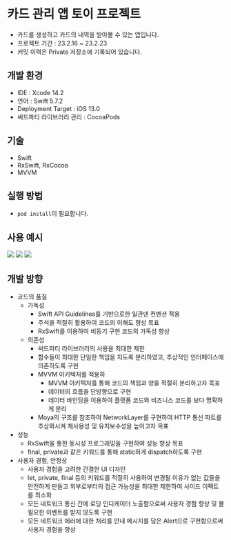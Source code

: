# 카드 관리 앱 토이 프로젝트
- 카드를 생성하고 카드의 내역을 받아볼 수 있는 앱입니다.
- 프로젝트 기간 : 23.2.16 ~ 23.2.23
- 커밋 이력은 Private 저장소에 기록되어 있습니다.

## 개발 환경
- IDE : Xcode 14.2
- 언어 : Swift 5.7.2
- Deployment Target : iOS 13.0
- 써드파티 라이브러리 관리 : CocoaPods

## 기술
- Swift
- RxSwift, RxCocoa
- MVVM


## 실행 방법
- ```pod install```이 필요합니다.

## 사용 예시
![](https://user-images.githubusercontent.com/60916423/231705354-abc3cbf0-9712-48c1-9c22-5aae8de8f2b2.gif)
![](https://user-images.githubusercontent.com/60916423/231705418-04e2de24-d724-40ba-9f24-c67da45c8524.gif)
![](https://user-images.githubusercontent.com/60916423/231705437-709a2d77-4fb4-4fce-9c39-0fc0116ba099.gif)

## 개발 방향
- 코드의 품질
    - 가독성
        - Swift API Guidelines를 기반으로한 일관덴 컨벤션 적용
        - 주석을 적절히 활용하여 코드의 이해도 향상 목표
        - RxSwift를 이용하여 비동기 구현 코드의 가독성 향상
    - 의존성
        - 써드파티 라이브러리의 사용을 최대한 제한
        - 함수들이 최대한 단일한 책임을 지도록 분리하였고, 추상적인 인터페이스에 의존하도록 구현
        - MVVM 아키텍처를 적용하
            - MVVM 아키텍처를 통해 코드의 책임과 양을 적절히 분리하고자 목표
            - 데이터의 흐름을 단방향으로 구현
            - 데이터 바인딩을 이용하여 플랫폼 코드와 비즈니스 코드를 보다 명확하게 분리
        - Moya의 구조를 참조하여 NetworkLayer를 구현하여 HTTP 통신 파트를 추상화시켜 재사용성 및 유지보수성을 높이고자 목표   
- 성능
    - RxSwift을 통한 동시성 프로그래밍을 구현하여 성능 향상 목표
    - final, private과 같은 키워드를 통해 static하게 dispatch하도록 구현
- 사용자 경험, 안정성
    - 사용자 경험을 고려한 간결한 UI 디자인
    - let, private, final 등의 키워드를 적절히 사용하여 변경될 이유가 없는 값들을 안전하게 만들고 외부로부터의 접근 가능성을 최대한 제한하여 사이드 이펙트를 최소화
    - 모든 네트워크 통신 간에 로딩 인디케이터 노출함으로써 사용자 경험 향상 및 불필요한 이벤트를 받지 않도록 구현
    - 모든 네트워크 에러에 대한 처리를 안내 메시지를 담은 Alert으로 구현함으로써 사용자 경험을 향상
